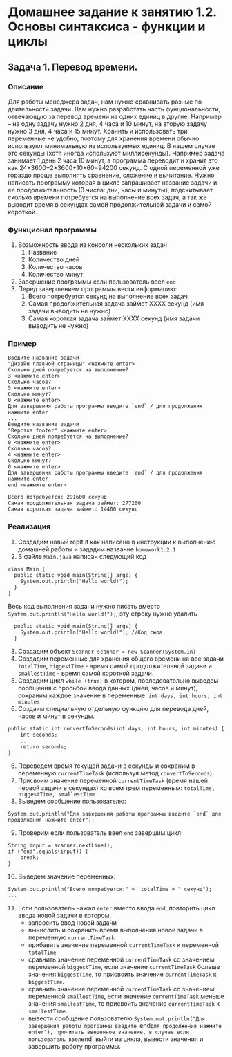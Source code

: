 # Домашнее задание к занятию 1.2. Основы синтаксиса - функции и циклы
## Задача 1. Перевод времени.

### Описание
Для работы менеджера задач, нам нужно сравнивать разные по длительности задачи.
Вам нужно разработать часть фунциональности, отвечающую за перевод времени из одних единиц в другие. Например – на одну задачу нужно 2 дня, 4 часа и 10 минут, на вторую задачу нужно 3 дня, 4 часа и 15 минут.
Хранить и использовать три переменные не удобно, поэтому для хранения времени обычно используют минимальную из используемых единиц. В нашем случае это секунды (хотя иногда используют миллисекунды).
Например задача занимает 1 день 2 часа 10 минут, а программа переводит и хранит это как 24\*3600\+2*3600\+10\*60=94200 секунд.
С одной переменной уже гораздо проще выполнять сравнение, сложение и вычитание.
Нужно написать программу которая в цикле запрашивает название задачи и ее продолжительность (3 числа: дни, часы и минуты), подсчитывает сколько времени потребуется на выполнение всех задач, а так же
выводит время в секундах самой продолжительной задачи и самой короткой.

### Функционал программы
1. Возможность ввода из консоли нескольких задач
    1. Название
    2. Количество дней
    3. Количество часов
    4. Количество минут
2. Завершение программы если пользователь ввел `end`
3. Перед завершением программы вести информацию:
    1. Всего потребуется секунд на выполнение всех задач
    2. Самая продолжительная задача займет XXXX секунд (имя задачи выводить не нужно)
    3. Самая короткая задача займет XXXX секунд (имя задачи выводить не нужно)

### Пример
```
Введите название задачи
"Дизайн главной страницы" <нажмите enter>
Сколько дней потребуется на выполнение?
3 <нажмите enter>
Сколько часов?
5 <нажмите enter>
Сколько минут?
0 <нажмите enter>
Для завершения работы программы введите `end` / для продолжения нажмите enter
...
Введите название задачи
"Верстка footer" <нажмите enter>
Сколько дней потребуется на выполнение?
0 <нажмите enter>
Сколько часов?
4 <нажмите enter>
Сколько минут?
0 <нажмите enter>
Для завершения работы программы введите `end` / для продолжения нажмите enter
end <нажмите enter>

Всего потребуется: 291600 секунд
Самая продолжительная задача займет: 277200
Самая короткая задача займет: 14400 секунд
```

### Реализация
1. Создадим новый replt.it как написано в инструкции к выполнению домашней работы и зададим название `homework1.2.1`
2. В файле `Main.java` написан следующий код
```
class Main {
  public static void main(String[] args) {
    System.out.println("Hello world!");
  }
}
``` 
Весь код выполнения задачи нужно писать вместо `System.out.println("Hello world!");`, эту строку нужно удалить
```
  public static void main(String[] args) {
    System.out.println("Hello world!"); //Код сюда
  }
```
3. Создадим объект `Scanner scanner = new Scanner(System.in)`
4. Создадим переменные для хранения общего времени на все задачи `totalTime`, `biggestTime` - время самой продолжительной задачи и
`smallestTime` - время самой короткой задачи.
4. Создадим цикл `while (true)` в котором, последоватольно выведем сообщения с просьбой ввода данных 
(дней, часов и минут), сохраним каждое значение в переменные: `int days, int hours, int minutes`
5. Создаим специальную отдельную функцию для перевода дней, часов и минут в секунды.
```
public static int convertToSeconds(int days, int hours, int minutes) {
    int seconds;
    ...
    return seconds; 
}
```
6. Переведем время текущей задачи в секунды и сохраним в переменную `currentTimeTask` (используя метод `convertToSeconds`)
7. Присвоим значение переменной `currentTimeTask` (время нашей первой задачи в секундах) ко всем трем переменным: `totalTime, biggestTime, smallestTime`
8. Выведем сообщение пользователю:
```
System.out.println("Для завершения работы программы введите `end` для продолжения нажмите enter");
```
9. Проверим если пользователь ввел `end` завершим цикл:
```
String input = scanner.nextLine();
if ("end".equals(input)) {
    break;
}
```
10. Выведем значение переменных:
```
System.out.println("Всего потребуется:" +  totalTime + " секунд");
...
```
11. Если пользователь нажал `enter` вместо  ввода `end`, повторить цикл ввода новой задачи в котором:
    - запросить ввод новой задачи
    - вычислить и сохранить время выполнения новой задачи в переменную `currentTimeTask`
    - прибавить значение переменной `currentTimeTask` к переменной `totalTime`
    - сравнить значение переменной `currentTimeTask` со значением переменной `biggestTime`, если значение `currentTimeTask` больше значения `biggestTime`, то присвоить значение `currentTimeTask` к `biggestTime`.
    - сравнить значение переменной `currentTimeTask` со значением переменной `smallestTime`, если значение `currentTimeTask` меньше значения `smallestTime`, то присвоить значение `currentTimeTask` к `smallestTime`.
    - вывести сообщение пользователю `System.out.println("Для завершения работы программы введите `end` для продолжения нажмите enter"), прочитать введенное значение, в случае если пользователь ввел `end` выйти из цикла, вывести значения и завершить работу программы.
